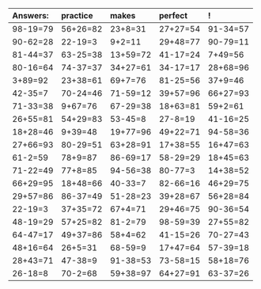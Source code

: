 | Answers: | practice | makes | perfect | ! |
| :--- | :--- | :--- | :--- | :--- |
| 98-19=79 | 56+26=82 | 23+8=31 | 27+27=54 | 91-34=57 | 
| 90-62=28 | 22-19=3 | 9+2=11 | 29+48=77 | 90-79=11 | 
| 81-44=37 | 63-25=38 | 13+59=72 | 41-17=24 | 7+49=56 | 
| 80-16=64 | 74-37=37 | 34+27=61 | 34-17=17 | 28+68=96 | 
| 3+89=92 | 23+38=61 | 69+7=76 | 81-25=56 | 37+9=46 | 
| 42-35=7 | 70-24=46 | 71-59=12 | 39+57=96 | 66+27=93 | 
| 71-33=38 | 9+67=76 | 67-29=38 | 18+63=81 | 59+2=61 | 
| 26+55=81 | 54+29=83 | 53-45=8 | 27-8=19 | 41-16=25 | 
| 18+28=46 | 9+39=48 | 19+77=96 | 49+22=71 | 94-58=36 | 
| 27+66=93 | 80-29=51 | 63+28=91 | 17+38=55 | 16+47=63 | 
| 61-2=59 | 78+9=87 | 86-69=17 | 58-29=29 | 18+45=63 | 
| 71-22=49 | 77+8=85 | 94-56=38 | 80-77=3 | 14+38=52 | 
| 66+29=95 | 18+48=66 | 40-33=7 | 82-66=16 | 46+29=75 | 
| 29+57=86 | 86-37=49 | 51-28=23 | 39+28=67 | 56+28=84 | 
| 22-19=3 | 37+35=72 | 67+4=71 | 29+46=75 | 90-36=54 | 
| 48-19=29 | 57+25=82 | 81-2=79 | 98-59=39 | 27+55=82 | 
| 64-47=17 | 49+37=86 | 58+4=62 | 41-15=26 | 70-27=43 | 
| 48+16=64 | 26+5=31 | 68-59=9 | 17+47=64 | 57-39=18 | 
| 28+43=71 | 47-38=9 | 91-38=53 | 73-58=15 | 58+18=76 | 
| 26-18=8 | 70-2=68 | 59+38=97 | 64+27=91 | 63-37=26 | 
